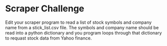 # Scraper Challenge

Edit your scraper program to read a list of stock symbols and company name from a stick_list.csv file. The symbols and company name should be read into a python dictionary and you program loops through that dictionary to requast stock data from Yahoo finance.
